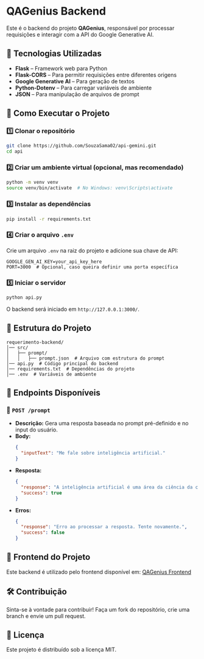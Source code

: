 # QAGenius Backend

Este é o backend do projeto **QAGenius**, responsável por processar requisições e interagir com a API do Google Generative AI.

## 🔧 Tecnologias Utilizadas

- **Flask** – Framework web para Python
- **Flask-CORS** – Para permitir requisições entre diferentes origens
- **Google Generative AI** – Para geração de textos
- **Python-Dotenv** – Para carregar variáveis de ambiente
- **JSON** – Para manipulação de arquivos de prompt

## 🚀 Como Executar o Projeto

### 1️⃣ Clonar o repositório
```sh
git clone https://github.com/SouzaSama02/api-gemini.git
cd api
```

### 2️⃣ Criar um ambiente virtual (opcional, mas recomendado)
```sh
python -m venv venv
source venv/bin/activate  # No Windows: venv\Scripts\activate
```

### 3️⃣ Instalar as dependências
```sh
pip install -r requirements.txt
```

### 4️⃣ Criar o arquivo `.env`
Crie um arquivo `.env` na raiz do projeto e adicione sua chave de API:
```
GOOGLE_GEN_AI_KEY=your_api_key_here
PORT=3000  # Opcional, caso queira definir uma porta específica
```

### 5️⃣ Iniciar o servidor
```sh
python api.py
```
O backend será iniciado em `http://127.0.0.1:3000/`.

## 📌 Estrutura do Projeto
```
requerimento-backend/
│── src/
│   ├── prompt/
│   │   ├── prompt.json  # Arquivo com estrutura do prompt
│── api.py  # Código principal do backend
│── requirements.txt  # Dependências do projeto
│── .env  # Variáveis de ambiente
```

## 📌 Endpoints Disponíveis

### 🔹 `POST /prompt`
- **Descrição:** Gera uma resposta baseada no prompt pré-definido e no input do usuário.
- **Body:**
  ```json
  {
    "inputText": "Me fale sobre inteligência artificial."
  }
  ```
- **Resposta:**
  ```json
  {
    "response": "A inteligência artificial é uma área da ciência da computação...",
    "success": true
  }
  ```
- **Erros:**
  ```json
  {
    "response": "Erro ao processar a resposta. Tente novamente.",
    "success": false
  }
  ```

## 🔗 Frontend do Projeto
Este backend é utilizado pelo frontend disponível em: [QAGenius Frontend](https://github.com/SouzaSama02/qagenius)

## 🛠 Contribuição
Sinta-se à vontade para contribuir! Faça um fork do repositório, crie uma branch e envie um pull request.

## 📜 Licença
Este projeto é distribuído sob a licença MIT.
